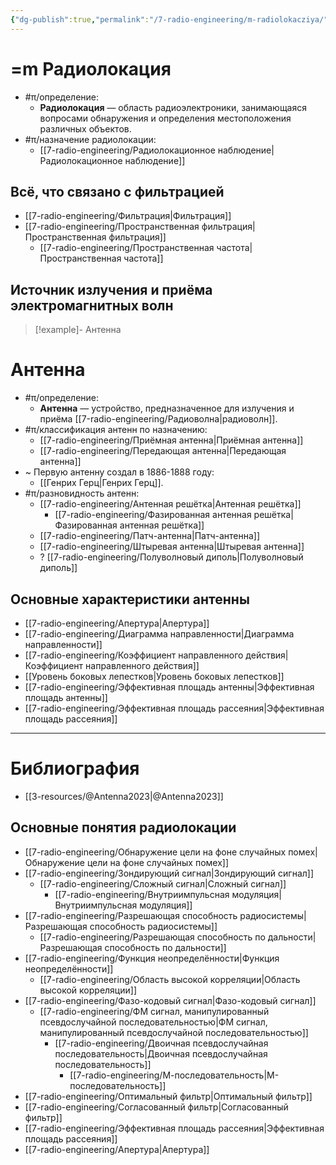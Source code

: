 ```yaml
---
{"dg-publish":true,"permalink":"/7-radio-engineering/m-radiolokacziya/","title":"=m Радиолокация","tags":["радиолокация"]}
---
```



# =m Радиолокация

- #π/определение:
	- **Радиолокация** — область радиоэлектроники, занимающаяся вопросами обнаружения и определения местоположения различных объектов.
- #π/назначение радиолокации:
	- [[7-radio-engineering/Радиолокационное наблюдение\|Радиолокационное наблюдение]]

## Всё, что связано с фильтрацией

- [[7-radio-engineering/Фильтрация\|Фильтрация]]
- [[7-radio-engineering/Пространственная фильтрация\|Пространственная фильтрация]]
	- [[7-radio-engineering/Пространственная частота\|Пространственная частота]]

## Источник излучения и приёма электромагнитных волн

> [!example]- Антенна
> 
<div class="transclusion internal-embed is-loaded"><div class="markdown-embed">





# Антенна

- #π/определение:
	- **Антенна** — устройство, предназначенное для излучения и приёма [[7-radio-engineering/Радиоволна\|радиоволн]].
- #π/классификация антенн по назначению:
	- [[7-radio-engineering/Приёмная антенна\|Приёмная антенна]]
	- [[7-radio-engineering/Передающая антенна\|Передающая антенна]]
- ~ Первую антенну создал в 1886-1888 году:
	- [[Генрих Герц\|Генрих Герц]].
- #π/разновидность антенн:
	- [[7-radio-engineering/Антенная решётка\|Антенная решётка]]
		- [[7-radio-engineering/Фазированная антенная решётка\|Фазированная антенная решётка]]
	- [[7-radio-engineering/Патч-антенна\|Патч-антенна]]
	- [[7-radio-engineering/Штыревая антенна\|Штыревая антенна]]
	- ? [[7-radio-engineering/Полуволновый диполь\|Полуволновый диполь]]

## Основные характеристики антенны

- [[7-radio-engineering/Апертура\|Апертура]]
- [[7-radio-engineering/Диаграмма направленности\|Диаграмма направленности]]
- [[7-radio-engineering/Коэффициент направленного действия\|Коэффициент направленного действия]]
- [[Уровень боковых лепестков\|Уровень боковых лепестков]]
- [[7-radio-engineering/Эффективная площадь антенны\|Эффективная площадь антенны]]
- [[7-radio-engineering/Эффективная площадь рассеяния\|Эффективная площадь рассеяния]]


---

# Библиография

- [[3-resources/@Antenna2023\|@Antenna2023]]


</div></div>


## Основные понятия радиолокации

- [[7-radio-engineering/Обнаружение цели на фоне случайных помех\|Обнаружение цели на фоне случайных помех]]
- [[7-radio-engineering/Зондирующий сигнал\|Зондирующий сигнал]]
	- [[7-radio-engineering/Сложный сигнал\|Сложный сигнал]]
		- [[7-radio-engineering/Внутриимпульсная модуляция\|Внутриимпульсная модуляция]]
- [[7-radio-engineering/Разрешающая способность радиосистемы\|Разрешающая способность радиосистемы]]
	- [[7-radio-engineering/Разрешающая способность по дальности\|Разрешающая способность по дальности]]
- [[7-radio-engineering/Функция неопределённости\|Функция неопределённости]]
	- [[7-radio-engineering/Область высокой корреляции\|Область высокой корреляции]]
- [[7-radio-engineering/Фазо-кодовый сигнал\|Фазо-кодовый сигнал]]
	- [[7-radio-engineering/ФМ сигнал, манипулированный псевдослучайной последовательностью\|ФМ сигнал, манипулированный псевдослучайной последовательностью]]
		- [[7-radio-engineering/Двоичная псевдослучайная последовательность\|Двоичная псевдослучайная последовательность]]
			- [[7-radio-engineering/М-последовательность\|М-последовательность]]
- [[7-radio-engineering/Оптимальный фильтр\|Оптимальный фильтр]]
- [[7-radio-engineering/Согласованный фильтр\|Согласованный фильтр]]
- [[7-radio-engineering/Эффективная площадь рассеяния\|Эффективная площадь рассеяния]]
- [[7-radio-engineering/Апертура\|Апертура]]
